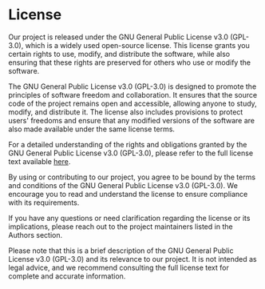 # License
Our project is released under the GNU General Public License v3.0 (GPL-3.0), which is a widely used open-source license. This license grants you certain rights to use, modify, and distribute the software, while also ensuring that these rights are preserved for others who use or modify the software.

The GNU General Public License v3.0 (GPL-3.0) is designed to promote the principles of software freedom and collaboration. It ensures that the source code of the project remains open and accessible, allowing anyone to study, modify, and distribute it. The license also includes provisions to protect users' freedoms and ensure that any modified versions of the software are also made available under the same license terms.

For a detailed understanding of the rights and obligations granted by the GNU General Public License v3.0 (GPL-3.0), please refer to the full license text available [here](/licenses.md).

By using or contributing to our project, you agree to be bound by the terms and conditions of the GNU General Public License v3.0 (GPL-3.0). We encourage you to read and understand the license to ensure compliance with its requirements.

If you have any questions or need clarification regarding the license or its implications, please reach out to the project maintainers listed in the Authors section.

Please note that this is a brief description of the GNU General Public License v3.0 (GPL-3.0) and its relevance to our project. It is not intended as legal advice, and we recommend consulting the full license text for complete and accurate information.